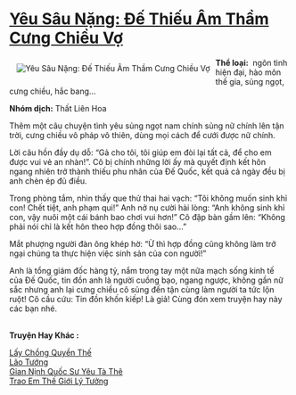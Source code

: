 <a href="https://utruyen.com/yeu-sau-nang-de-thieu-am-tham-cung-chieu-vo/18478/" title="Yêu Sâu Nặng: Đế Thiếu Âm Thầm Cưng Chiều Vợ"><h1>Yêu Sâu Nặng: Đế Thiếu Âm Thầm Cưng Chiều Vợ</h1></a><div style="display:table"><img align="right" style="float: left; padding: 10px;" src="https://utruyen.com/images/story/200x260/yeu-sau-nang-de-thieu-am-tham-cung-chieu-vo.jpg" alt="Yêu Sâu Nặng: Đế Thiếu Âm Thầm Cưng Chiều Vợ"><b>Thể loại:</b>  ngôn tình hiện đại, hào môn thế gia, sủng ngọt, cưng chiều, hắc bang…<p></p><b>Nhóm dịch:</b> Thất Liên Hoa<p></p>Thêm một câu chuyện tình yêu sủng ngọt nam chính sủng nữ chính lên tận trời, cưng chiều vô pháp vô thiên, dùng mọi cách để cưới được nữ chính.<p></p>Lời câu hồn đầy dụ dỗ: “Gả cho tôi, tôi giúp em đòi lại tất cả, để cho em được vui vẻ an nhàn!”. Cô bị chính những lời ấy mà quyết định kết hôn ngang nhiên trở thành thiếu phu nhân của Đế Quốc, kết quả cả ngày đều bị anh chèn ép đủ điều.<p></p>Trong phòng tắm, nhìn thấy que thử thai hai vạch: “Tôi không muốn sinh khỉ con! Chết tiệt, anh phạm qui!” Anh nở nụ cười hài lòng: “Anh không sinh khỉ con, vậy nuôi một cái bánh bao chơi vui hơn!” Cô đập bàn gầm lên: “Không phải nói chỉ là kết hôn theo hợp đồng thôi sao...”<p></p>Mắt phượng người đàn ông khép hờ: “Ừ thì hợp đồng cũng không làm trở ngại chúng ta thực hiện việc sinh sản của con người!”<p></p>Anh là tổng giám đốc hàng tỷ, nắm trong tay một nữa mạch sống kinh tế của Đế Quốc, tin đồn anh là người cuồng bạo, ngang ngược, không gần nữ sắc nhưng anh lại cưng chiều cô sủng đến tận cùng làm người ta tức lộn ruột! Cô cầu cứu: Tin đồn khốn kiếp! Là giả! Cùng đón xem truyện hay này các bạn nhé.</div><p><br><b>Truyện Hay Khác :</b></p><a href="https://utruyen.com/lay-chong-quyen-the/18993/" alt="Lấy Chồng Quyền Thế">Lấy Chồng Quyền Thế</a><br/><a href="https://dammyh.wordpress.com/2019/11/07/lao-tuong/" alt="Lão Tướng">Lão Tướng</a><br/><a href="https://github.com/quanluxury/ngontinhhot/tree/master/truyenhay/16968/" alt="Gian Nịnh Quốc Sư Yêu Tà Thê">Gian Nịnh Quốc Sư Yêu Tà Thê</a><br/><a href="https://github.com/quanluxury/ngontinhhot/tree/master/truyenhay/18683/" alt="Trao Em Thế Giới Lý Tưởng">Trao Em Thế Giới Lý Tưởng</a><br/>